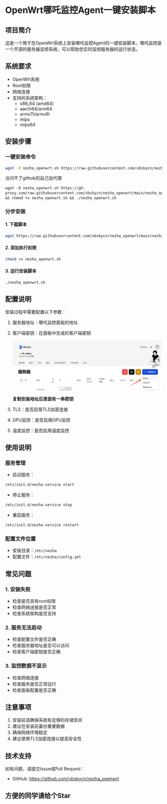 # OpenWrt哪吒监控Agent一键安装脚本

## 项目简介
这是一个用于在OpenWrt系统上安装哪吒监控Agent的一键安装脚本。哪吒监控是一个开源的服务器监控系统，可以帮助您实时监控服务器的运行状态。

## 系统要求
- OpenWrt系统
- Root权限
- 网络连接
- 支持的系统架构：
  - x86_64 (amd64)
  - aarch64/arm64
  - armv7l/armv6l
  - mips
  - mips64

## 安装步骤

### 一键安装命令
```bash
wget -O nezha_openwrt.sh https://raw.githubusercontent.com/vbskycn/nezha_openwrt/main/nezha_openwrt.sh && chmod +x nezha_openwrt.sh && ./nezha_openwrt.sh
```

访问不了github的自己加代理

```
wget -O nezha_openwrt.sh https://gh-proxy.com/raw.githubusercontent.com/vbskycn/nezha_openwrt/main/nezha_openwrt.sh && chmod +x nezha_openwrt.sh && ./nezha_openwrt.sh
```



### 分步安装

#### 1. 下载脚本
```bash
wget https://raw.githubusercontent.com/vbskycn/nezha_openwrt/main/nezha_openwrt.sh
```

#### 2. 添加执行权限
```bash
chmod +x nezha_openwrt.sh
```

#### 3. 运行安装脚本
```bash
./nezha_openwrt.sh
```

## 配置说明
安装过程中需要配置以下参数：

1. 服务器地址：哪吒监控面板的地址

2. 客户端密钥：在面板中生成的客户端密钥

   ![image-20250421141640256](assets/image-20250421141640256.png)

   **复制安装地址后里面有一串密钥**

3. TLS：是否启用TLS加密连接

4. GPU监控：是否启用GPU监控

5. 温度监控：是否启用温度监控

## 使用说明

### 服务管理
- 启动服务：
```bash
/etc/init.d/nezha-service start
```

- 停止服务：
```bash
/etc/init.d/nezha-service stop
```

- 重启服务：
```bash
/etc/init.d/nezha-service restart
```

### 配置文件位置
- 安装目录：`/etc/nezha`
- 配置文件：`/etc/nezha/config.yml`

## 常见问题

### 1. 安装失败
- 检查是否具有root权限
- 检查网络连接是否正常
- 检查系统架构是否支持

### 2. 服务无法启动
- 检查配置文件是否正确
- 检查服务器地址是否可以访问
- 检查客户端密钥是否正确

### 3. 监控数据不显示
- 检查网络连接
- 检查服务是否正常运行
- 检查面板配置是否正确

## 注意事项
1. 安装前请确保系统有足够的存储空间
2. 建议在安装前备份重要数据
3. 确保网络环境稳定
4. 建议使用TLS加密连接以提高安全性

## 技术支持
如有问题，请提交Issue或Pull Request：
- GitHub: https://github.com/vbskycn/nezha_openwrt 



## 方便的同学请给个Star
